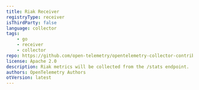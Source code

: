 ```yaml
---
title: Riak Receiver
registryType: receiver
isThirdParty: false
language: collector
tags:
    - go
    - receiver
    - collector
repo: https://github.com/open-telemetry/opentelemetry-collector-contrib/tree/main/receiver/riakreceiver
license: Apache 2.0
description: Riak metrics will be collected from the /stats endpoint.
authors: OpenTelemetry Authors
otVersion: latest
---
```

